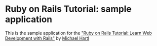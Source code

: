 # Ruby on Rails Tutorial: sample application

This is the sample application for the
["Ruby on Rails Tutorial: Learn Web Development with Rails"](http://www.railstutorial.org/)
by [Michael Hartl](http://www.michaelhartl.com/)